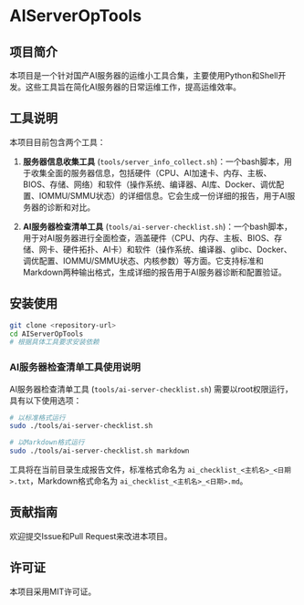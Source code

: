 # AIServerOpTools

## 项目简介

本项目是一个针对国产AI服务器的运维小工具合集，主要使用Python和Shell开发。这些工具旨在简化AI服务器的日常运维工作，提高运维效率。

## 工具说明

本项目目前包含两个工具：

1. **服务器信息收集工具** (`tools/server_info_collect.sh`)：一个bash脚本，用于收集全面的服务器信息，包括硬件（CPU、AI加速卡、内存、主板、BIOS、存储、网络）和软件（操作系统、编译器、AI库、Docker、调优配置、IOMMU/SMMU状态）的详细信息。它会生成一份详细的报告，用于AI服务器的诊断和对比。

2. **AI服务器检查清单工具** (`tools/ai-server-checklist.sh`)：一个bash脚本，用于对AI服务器进行全面检查，涵盖硬件（CPU、内存、主板、BIOS、存储、网卡、硬件拓扑、AI卡）和软件（操作系统、编译器、glibc、Docker、调优配置、IOMMU/SMMU状态、内核参数）等方面。它支持标准和Markdown两种输出格式，生成详细的报告用于AI服务器诊断和配置验证。

## 安装使用

```bash
git clone <repository-url>
cd AIServerOpTools
# 根据具体工具要求安装依赖
```

### AI服务器检查清单工具使用说明

AI服务器检查清单工具 (`tools/ai-server-checklist.sh`) 需要以root权限运行，具有以下使用选项：

```bash
# 以标准格式运行
sudo ./tools/ai-server-checklist.sh

# 以Markdown格式运行
sudo ./tools/ai-server-checklist.sh markdown
```

工具将在当前目录生成报告文件，标准格式命名为 `ai_checklist_<主机名>_<日期>.txt`，Markdown格式命名为 `ai_checklist_<主机名>_<日期>.md`。

## 贡献指南

欢迎提交Issue和Pull Request来改进本项目。

## 许可证

本项目采用MIT许可证。